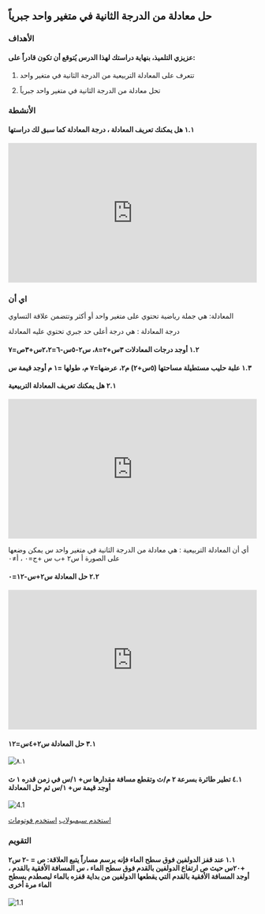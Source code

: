 ## حل معادلة من الدرجة الثانية في متغير واحد جبرياً

### الأهداف

#### عزيزي التلميذ، بنهاية دراستك لهذا الدرس يُتوقع أن تكون قادراً على:

1. تتعرف على المعادلة التربيعية من الدرجة الثانية في متغير واحد

2. تحل معادلة من الدرجة الثانية في متغير واحد جبرياً

### الأنشطة

#### ١.١ هل يمكنك تعريف المعادلة ، درجة المعادلة كما سبق لك دراستها

<div style="position: relative; padding-bottom: 56.25%; height: 0; overflow: hidden; z-index: 0;">
  <iframe style="position: absolute; top: 0; left: 0; width: 100%; height: 100%;" src="https://www.youtube.com/embed/Sji_e8aN5eg" frameborder="0" allow="accelerometer; autoplay; clipboard-write; encrypted-media; gyroscope; picture-in-picture" allowfullscreen></iframe>
</div>

### اي أن

المعادلة: هي جملة رياضية تحتوي على متغير واحد أو أكثر وتتضمن علاقة التساوي 

درجة المعادلة : هي درجة أعلى حد جبري تحتوي عليه المعادلة

#### ١.٢ أوجد درجات المعادلات ٣س+٢=٨، س٢-٥س-٦=٢،٢س+٣ص=٧

#### ١.٣ علبة حليب مستطيلة مساحتها (٥س+٢) م٢، عرضها=٧ م، طولها =١ م أوجد قيمة س

#### ٢.١ هل يمكنك تعريف المعادلة التربيعية

<div style="position: relative; padding-bottom: 56.25%; height: 0; overflow: hidden;">
  <iframe style="position: absolute; top: 0; left: 0; width: 100%; height: 100%;" src="https://www.youtube.com/embed/o_U4PoPxUic" frameborder="0" allow="accelerometer; autoplay; clipboard-write; encrypted-media; gyroscope; picture-in-picture" allowfullscreen></iframe>
</div>

أي أن المعادلة التربيعية : هي معادلة من الدرجة الثانية في متغير واحد س يمكن وضعها على الصورة أ س٢ +ب س +ج=٠ ، أ≠٠

#### ٢.٢ حل المعادلة س٢+س-١٢=٠

<div style="position: relative; padding-bottom: 56.25%; height: 0; overflow: hidden;">
  <iframe style="position: absolute; top: 0; left: 0; width: 100%; height: 100%;" src="https://www.youtube.com/embed/2m00HP8uT44" frameborder="0" allow="accelerometer; autoplay; clipboard-write; encrypted-media; gyroscope; picture-in-picture" allowfullscreen></iframe>
</div>

#### ٣.١ حل المعادلة س٢+٤س=١٢

![٨.١](https://i.ytimg.com/vi/loeCD4V2sTo/sddefault.jpg)

#### ٤.١ تطير طائرة بسرعة ٢ م/ث وتقطع مسافة مقدارها س+ ١/س في زمن قدره ١ ث أوجد قيمة س+ ١/س ثم حل المعادلة

![4.1](https://media.istockphoto.com/id/155439315/photo/passenger-airplane-flying-above-clouds-during-sunset.jpg?s=612x612&w=0&k=20&c=LJWadbs3B-jSGJBVy9s0f8gZMHi2NvWFXa3VJ2lFcL0=)

<a href="https://ar.symbolab.com/" target="_blank">استخدم سيمبولاب</a>
<a href="https://photomath.com/install/" target="_blank">استخدم فوتوماث</a>

### التقويم

#### ١.١ عند قفز الدولفين فوق سطح الماء فإنه يرسم مساراً يتبع العلاقة: ص = -٢ س٢ +٢٠س حيث ص ارتفاع الدولفين بالقدم فوق سطح الماء ، س المسافة الأفقية بالقدم ، أوجد المسافة الأفقية بالقدم التي يقطعها الدولفين من بداية قفزه بالماء ليصطدم بسطح الماء مرة أخرى

![1.1](https://images.newscientist.com/wp-content/uploads/2018/06/27172924/bhabab.jpg)
